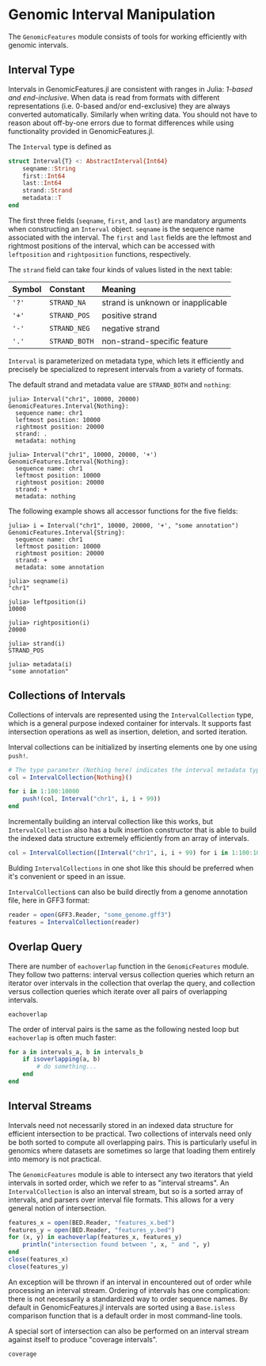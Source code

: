 # Genomic Interval Manipulation

The `GenomicFeatures` module consists of tools for working efficiently with
genomic intervals.


## Interval Type

Intervals in GenomicFeatures.jl are consistent with ranges in Julia: *1-based and end-inclusive*.
When data is read from formats with different representations (i.e. 0-based and/or end-exclusive) they are always converted automatically.
Similarly when writing data.
You should not have to reason about off-by-one errors due to format differences while using functionality provided in GenomicFeatures.jl.

The `Interval` type is defined as
```julia
struct Interval{T} <: AbstractInterval{Int64}
    seqname::String
    first::Int64
    last::Int64
    strand::Strand
    metadata::T
end
```

The first three fields (`seqname`, `first`, and `last`) are mandatory arguments when constructing an `Interval` object. `seqname` is the sequence name associated with the interval.
The `first` and `last` fields are the leftmost and rightmost positions of the interval, which can be accessed with `leftposition` and `rightposition` functions, respectively.

The `strand` field can take four kinds of values listed in the next table:

| Symbol | Constant      | Meaning                           |
| :----- | :------------ | :-------------------------------- |
| `'?'`  | `STRAND_NA`   | strand is unknown or inapplicable |
| `'+'`  | `STRAND_POS`  | positive strand                   |
| `'-'`  | `STRAND_NEG`  | negative strand                   |
| `'.'`  | `STRAND_BOTH` | non-strand-specific feature       |

`Interval` is parameterized on metadata type, which lets it efficiently and precisely be specialized to represent intervals from a variety of formats.

The default strand and metadata value are `STRAND_BOTH` and `nothing`:
```jlcon
julia> Interval("chr1", 10000, 20000)
GenomicFeatures.Interval{Nothing}:
  sequence name: chr1
  leftmost position: 10000
  rightmost position: 20000
  strand: .
  metadata: nothing

julia> Interval("chr1", 10000, 20000, '+')
GenomicFeatures.Interval{Nothing}:
  sequence name: chr1
  leftmost position: 10000
  rightmost position: 20000
  strand: +
  metadata: nothing

```

The following example shows all accessor functions for the five fields:
```jlcon
julia> i = Interval("chr1", 10000, 20000, '+', "some annotation")
GenomicFeatures.Interval{String}:
  sequence name: chr1
  leftmost position: 10000
  rightmost position: 20000
  strand: +
  metadata: some annotation

julia> seqname(i)
"chr1"

julia> leftposition(i)
10000

julia> rightposition(i)
20000

julia> strand(i)
STRAND_POS

julia> metadata(i)
"some annotation"

```


## Collections of Intervals

Collections of intervals are represented using the `IntervalCollection` type, which is a general purpose indexed container for intervals.
It supports fast intersection operations as well as insertion, deletion, and sorted iteration.

Interval collections can be initialized by inserting elements one by one using `push!`.

```julia
# The type parameter (Nothing here) indicates the interval metadata type.
col = IntervalCollection{Nothing}()

for i in 1:100:10000
    push!(col, Interval("chr1", i, i + 99))
end
```

Incrementally building an interval collection like this works, but `IntervalCollection` also has a bulk insertion constructor that is able to build the indexed data structure extremely efficiently from an array of intervals.

```julia
col = IntervalCollection([Interval("chr1", i, i + 99) for i in 1:100:10000])
```

Bulding `IntervalCollections` in one shot like this should be preferred when it's convenient or speed in an issue.

`IntervalCollection`s can also be build directly from a genome annotation file, here in GFF3 format:

```julia
reader = open(GFF3.Reader, "some_genome.gff3")
features = IntervalCollection(reader)
```


## Overlap Query

There are number of `eachoverlap` function in the `GenomicFeatures` module.
They follow two patterns: interval versus collection queries which return an iterator over intervals in the collection that overlap the query, and collection versus collection queries which iterate over all pairs of overlapping intervals.

```@docs
eachoverlap
```

The order of interval pairs is the same as the following nested loop but `eachoverlap` is often much faster:
```julia
for a in intervals_a, b in intervals_b
    if isoverlapping(a, b)
        # do something...
    end
end
```


## Interval Streams

Intervals need not necessarily stored in an indexed data structure for efficient intersection to be practical.
Two collections of intervals need only be both sorted to compute all overlapping pairs.
This is particularly useful in genomics where datasets are sometimes so large that loading them entirely into memory is not practical.

The `GenomicFeatures` module is able to intersect any two iterators that yield intervals in sorted order, which we refer to as "interval streams".
An `IntervalCollection` is also an interval stream, but so is a sorted array of
intervals, and parsers over interval file formats.
This allows for a very general notion of intersection.

```julia
features_x = open(BED.Reader, "features_x.bed")
features_y = open(BED.Reader, "features_y.bed")
for (x, y) in eachoverlap(features_x, features_y)
    println("intersection found between ", x, " and ", y)
end
close(features_x)
close(features_y)
```

An exception will be thrown if an interval in encountered out of order while processing an interval stream.
Ordering of intervals has one complication: there is not necessarily a standardized way to order sequence names.
By default in GenomicFeatures.jl intervals are sorted using a `Base.isless` comparison function that is a default order in most command-line tools.

A special sort of intersection can also be performed on an interval stream against itself to produce "coverage intervals".

```@docs
coverage
```

